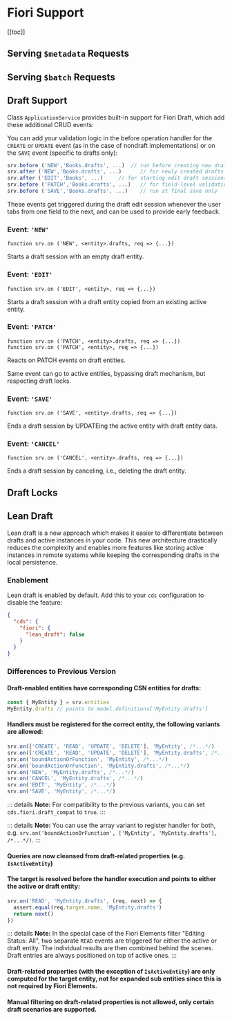 # Fiori Support



[[toc]]



## Serving `$metadata` Requests



## Serving `$batch` Requests



## Draft Support 

Class `ApplicationService` provides built-in support for Fiori Draft, which add these additional CRUD events:

You can add your validation logic in the before operation handler for the `CREATE` or `UPDATE` event (as in the case of nondraft implementations) or on the `SAVE` event (specific to drafts only):

```js
srv.before ('NEW','Books.drafts', ...)  // run before creating new drafts
srv.after ('NEW','Books.drafts', ...)      // for newly created drafts
srv.after ('EDIT','Books', ...)     // for starting edit draft sessions
srv.before ('PATCH','Books.drafts', ...)   // for field-level validations during editing
srv.before ('SAVE','Books.drafts', ...)    // run at final save only
```

These events get triggered during the draft edit session whenever the user tabs from one field to the next, and can be used to provide early feedback.



### Event: `'NEW'`

```tsx
function srv.on ('NEW', <entity>.drafts, req => {...})
```

Starts a draft session with an empty draft entity.



### Event: `'EDIT'`

```tsx
function srv.on ('EDIT', <entity>, req => {...})
```

Starts a draft session with a draft entity copied from an existing active entity.



### Event: `'PATCH'`

```tsx
function srv.on ('PATCH', <entity>.drafts, req => {...})
function srv.on ('PATCH', <entity>, req => {...})
```

Reacts on PATCH events on draft entities.

Same event can go to active entities, bypassing draft mechanism, but respecting draft locks.



### Event: `'SAVE'`

```tsx
function srv.on ('SAVE', <entity>.drafts, req => {...})
```

Ends a draft session by UPDATEing the active entity with draft entity data. 



### Event: `'CANCEL'`

```tsx
function srv.on ('CANCEL', <entity>.drafts, req => {...})
```

Ends a draft session by canceling, i.e., deleting the draft entity. 





## Draft Locks



## Lean Draft 

Lean draft is a new approach which makes it easier to differentiate between drafts and active instances in your code. This new architecture drastically reduces the complexity and enables more features like storing active instances in remote systems while keeping the corresponding drafts in the local persistence.

### Enablement

Lean draft is enabled by default. Add this to your `cds` configuration to disable the feature:

```json
{
  "cds": {
    "fiori": {
      "lean_draft": false
    }
  }
}
```

### Differences to Previous Version

#### Draft-enabled entities have corresponding CSN entities for drafts:

```js
const { MyEntity } = srv.entities
MyEntity.drafts // points to model.definitions['MyEntity.drafts']
```

#### Handlers must be registered for the correct entity, the following variants are allowed:

```js
srv.on(['CREATE', 'READ', 'UPDATE', 'DELETE'], 'MyEntity', /*...*/)
srv.on(['CREATE', 'READ', 'UPDATE', 'DELETE'], 'MyEntity.drafts', /*...*/)
srv.on('boundActionOrFunction', 'MyEntity', /*...*/)
srv.on('boundActionOrFunction', 'MyEntity.drafts', /*...*/)
srv.on('NEW', 'MyEntity.drafts', /*...*/)
srv.on('CANCEL', 'MyEntity.drafts', /*...*/)
srv.on('EDIT', 'MyEntity', /*...*/)
srv.on('SAVE', 'MyEntity', /*...*/)
```

::: details **Note:** For compatibility to the previous variants, you can set `cds.fiori.draft_compat` to `true`.
:::

::: details **Note:** You can use the array variant to register handler for both, e.g. `srv.on('boundActionOrFunction', ['MyEntity', 'MyEntity.drafts'], /*...*/)`.
:::

#### Queries are now cleansed from draft-related properties (e.g. `IsActiveEntity`)
#### The target is resolved before the handler execution and points to either the active or draft entity:

```js
srv.on('READ', 'MyEntity.drafts', (req, next) => {
  assert.equal(req.target.name, 'MyEntity.drafts')
  return next()
})
```

::: details **Note:** In the special case of the Fiori Elements filter "Editing Status: All", two separate `READ` events are triggered for either the active or draft entity.
The individual results are then combined behind the scenes. Draft entries are always positioned on top of active ones.
:::

#### Draft-related properties (with the exception of `IsActiveEntity`) are only computed for the target entity, not for expanded sub entities since this is not required by Fiori Elements.
#### Manual filtering on draft-related properties is not allowed, only certain draft scenarios are supported.

